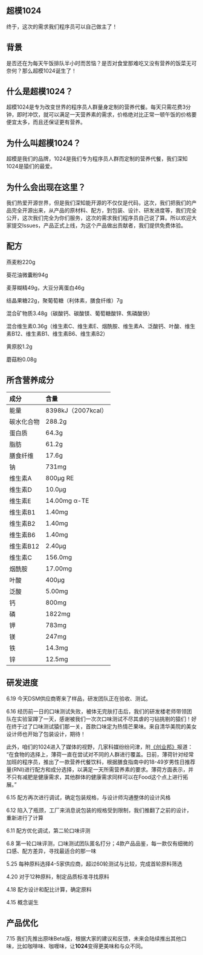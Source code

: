 超模1024
------

终于，这次的需求我们程序员可以自己做主了！

## 背景

是否还在为每天午饭排队半小时而苦恼？是否对食堂那难吃又没有营养的饭菜无可奈何？那么超模1024诞生了！

## 什么是超模1024？

超模1024是专为改变世界的程序员人群量身定制的营养代餐。每天只需花费3分钟，即时冲饮，就可以满足一天营养素的需求，价格绝对比正常一顿午饭的价格要便宜太多，而且还保证更有营养。

## 为什么叫超模1024？

超模是我们的品牌，1024是我们专为程序员人群而定制的营养代餐，我们深知1024是猿们的最爱。

## 为什么会出现在这里？

我们热爱开源世界，但是我们深知能开源的不仅仅是代码，这次，我们把我们的产品完全开源出来，从产品的原材料、配方，到包装、设计、研发进度等，我们完全公开，这次我们完全为你们服务，这次的需求我们程序员自己说了算。所以欢迎大家提交Issues，产品正式上线，为这个产品做出贡献者，我们提供免费体验。

## 配方

燕麦粉220g

葵花油微囊粉94g

麦芽糊精49g，大豆分离蛋白46g

结晶果糖22g，聚葡萄糖（利体素，膳食纤维）7g

混合矿物质3.48g（碳酸钙、碳酸镁、葡萄糖酸锌、焦磷酸铁）

混合维生素0.36g（维生素C、维生素E、烟酰胺、维生素A、泛酸钙、叶酸、维生素B12、维生素B1、维生素B6、维生素B2）

黄原胶1.2g

蘑菇粉0.08g

## 所含营养成分

成分  | 含量
:------------- | :-------------
能量  |  8398kJ（2007kcal）
碳水化合物  |  288.2g
蛋白质  |  64.3g
脂肪  |  61.2g
膳食纤维  |  17.6g
钠  |  731mg
维生素A  |  800μg RE
维生素D  |  10.0μg
维生素E  |  14.00mg α-TE
维生素B1  |  1.40mg
维生素B2  |  1.40mg
维生素B6  |  1.40mg
维生素B12  |  2.40μg
维生素C  |  156.0mg
烟酰胺  |  17.00mg
叶酸  |  400μg
泛酸  |  5.00mg
钙  |  800mg
磷  |  1822mg
钾  |  783mg
镁  |  247mg
铁  |  14.3mg
锌  |  12.5mg

## 研发进度

6.19 今天DSM供应商寄来了样品，研发团队正在验收、测试。

6.16  经历前一日的口味测试失败，被体无完肤打击后，我们的研发楼老师带领团队在实验室蹲了一天，感谢被我们一次次口味测试不尽其虐的刁钻挑剔的猿们！好在终于过了口味测试猿们那一关，首款口味定为热情芒果味。来自清华美院的美女设计师也开始了包装设计，期待！

此外，咱们的1024进入了媒体的视野，几家科媒纷纷问津，附[《创业邦》](http://www.cyzone.cn/a/20150616/276284.html)报道：
“在食物的选择上，薄荷一直在尝试对不同的人群进行覆盖。日前，薄荷针对经常加班的程序员，推出了一款营养代餐饮料，根据膳食指南中的18-49岁男性日推荐量(RNI)进行配方和成分选择，以满足一天所需营养素的要求。薄荷方面表示，并不只有减肥是健康需求，其他群体的健康需求同样可以在Food这个点上进行拓展。”

6.15  配方再次进行调试，确定包装规格，与设计师沟通整体的设计风格

6.12  陷入了瓶颈，工厂来消息说包装的规格受到限制，我们推翻了之前的设计，重新进行了计算

6.11  配方优化调试，第二轮口味评测

6.8  第一轮口味评测，口味测试团队匿名打分；4款产品品鉴，每一款仅有细微的口感、配方差异，寻找最适合的那一味

5.25  每种原料选择4-5家供应商，超过60轮测试与比较，完成首轮原料筛选

4.20  对于12种原料，制定品质标准寻找原料

4.18  配方设计和配比计算，确定原料

4.15  概念诞生

## 产品优化

7.15  我们先推出原味Beta版，根据大家的建议和反馈，未来会陆续推出其他口味，比如咖啡味、咖喱味，让**1024**变得更美味和与众不同。

